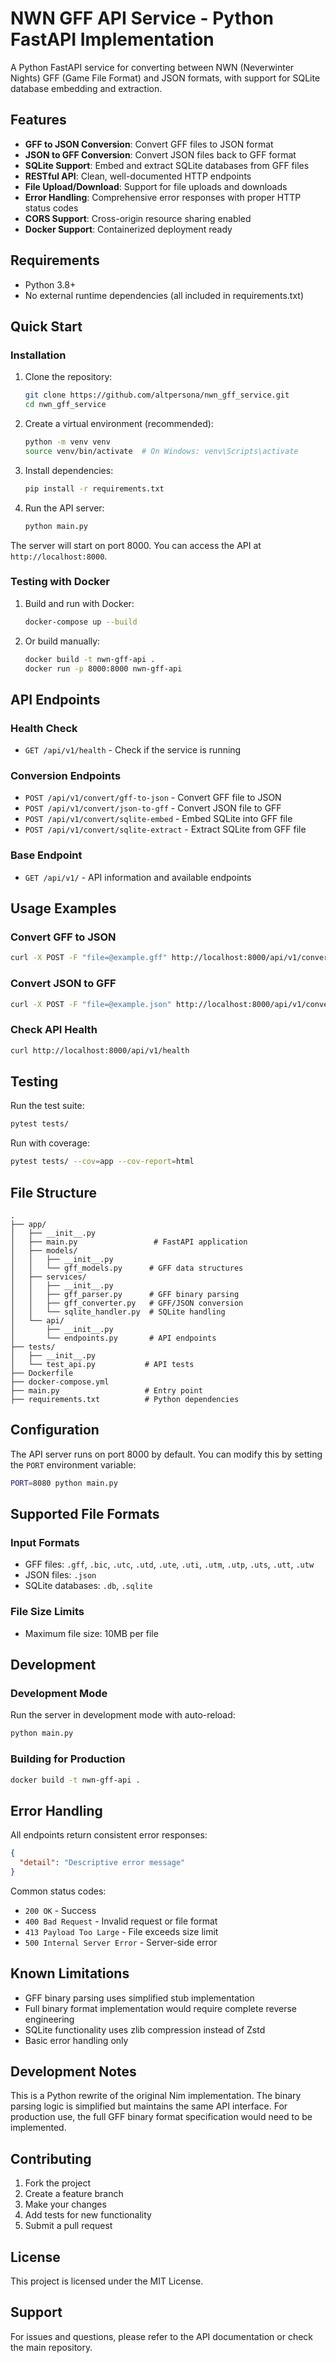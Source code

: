 # NWN GFF API Service - Python FastAPI Implementation

A Python FastAPI service for converting between NWN (Neverwinter Nights) GFF (Game File Format) and JSON formats, with support for SQLite database embedding and extraction.

## Features

- **GFF to JSON Conversion**: Convert GFF files to JSON format
- **JSON to GFF Conversion**: Convert JSON files back to GFF format
- **SQLite Support**: Embed and extract SQLite databases from GFF files
- **RESTful API**: Clean, well-documented HTTP endpoints
- **File Upload/Download**: Support for file uploads and downloads
- **Error Handling**: Comprehensive error responses with proper HTTP status codes
- **CORS Support**: Cross-origin resource sharing enabled
- **Docker Support**: Containerized deployment ready

## Requirements

- Python 3.8+
- No external runtime dependencies (all included in requirements.txt)

## Quick Start

### Installation

1. Clone the repository:
   ```bash
   git clone https://github.com/altpersona/nwn_gff_service.git
   cd nwn_gff_service
   ```

2. Create a virtual environment (recommended):
   ```bash
   python -m venv venv
   source venv/bin/activate  # On Windows: venv\Scripts\activate
   ```

3. Install dependencies:
   ```bash
   pip install -r requirements.txt
   ```

4. Run the API server:
   ```bash
   python main.py
   ```

The server will start on port 8000. You can access the API at `http://localhost:8000`.

### Testing with Docker

1. Build and run with Docker:
   ```bash
   docker-compose up --build
   ```

2. Or build manually:
   ```bash
   docker build -t nwn-gff-api .
   docker run -p 8000:8000 nwn-gff-api
   ```

## API Endpoints

### Health Check
- `GET /api/v1/health` - Check if the service is running

### Conversion Endpoints
- `POST /api/v1/convert/gff-to-json` - Convert GFF file to JSON
- `POST /api/v1/convert/json-to-gff` - Convert JSON file to GFF
- `POST /api/v1/convert/sqlite-embed` - Embed SQLite into GFF file
- `POST /api/v1/convert/sqlite-extract` - Extract SQLite from GFF file

### Base Endpoint
- `GET /api/v1/` - API information and available endpoints

## Usage Examples

### Convert GFF to JSON
```bash
curl -X POST -F "file=@example.gff" http://localhost:8000/api/v1/convert/gff-to-json
```

### Convert JSON to GFF
```bash
curl -X POST -F "file=@example.json" http://localhost:8000/api/v1/convert/json-to-gff -o converted.gff
```

### Check API Health
```bash
curl http://localhost:8000/api/v1/health
```

## Testing

Run the test suite:
```bash
pytest tests/
```

Run with coverage:
```bash
pytest tests/ --cov=app --cov-report=html
```

## File Structure

```
.
├── app/
│   ├── __init__.py
│   ├── main.py                 # FastAPI application
│   ├── models/
│   │   ├── __init__.py
│   │   └── gff_models.py      # GFF data structures
│   ├── services/
│   │   ├── __init__.py
│   │   ├── gff_parser.py      # GFF binary parsing
│   │   ├── gff_converter.py   # GFF/JSON conversion
│   │   └── sqlite_handler.py  # SQLite handling
│   └── api/
│       ├── __init__.py
│       └── endpoints.py       # API endpoints
├── tests/
│   ├── __init__.py
│   └── test_api.py           # API tests
├── Dockerfile
├── docker-compose.yml
├── main.py                   # Entry point
├── requirements.txt          # Python dependencies
```

## Configuration

The API server runs on port 8000 by default. You can modify this by setting the `PORT` environment variable:

```bash
PORT=8080 python main.py
```

## Supported File Formats

### Input Formats
- GFF files: `.gff`, `.bic`, `.utc`, `.utd`, `.ute`, `.uti`, `.utm`, `.utp`, `.uts`, `.utt`, `.utw`
- JSON files: `.json`
- SQLite databases: `.db`, `.sqlite`

### File Size Limits
- Maximum file size: 10MB per file

## Development

### Development Mode
Run the server in development mode with auto-reload:
```bash
python main.py
```

### Building for Production
```bash
docker build -t nwn-gff-api .
```

## Error Handling

All endpoints return consistent error responses:

```json
{
  "detail": "Descriptive error message"
}
```

Common status codes:
- `200 OK` - Success
- `400 Bad Request` - Invalid request or file format
- `413 Payload Too Large` - File exceeds size limit
- `500 Internal Server Error` - Server-side error

## Known Limitations

- GFF binary parsing uses simplified stub implementation
- Full binary format implementation would require complete reverse engineering
- SQLite functionality uses zlib compression instead of Zstd
- Basic error handling only

## Development Notes

This is a Python rewrite of the original Nim implementation. The binary parsing logic is simplified but maintains the same API interface. For production use, the full GFF binary format specification would need to be implemented.

## Contributing

1. Fork the project
2. Create a feature branch
3. Make your changes
4. Add tests for new functionality
5. Submit a pull request

## License

This project is licensed under the MIT License.

## Support

For issues and questions, please refer to the API documentation or check the main repository.